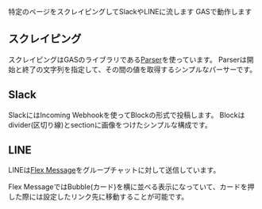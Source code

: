 特定のページをスクレイピングしてSlackやLINEに流します
GASで動作します

## スクレイピング
スクレイピングはGASのライブラリである[Parser](https://www.kutil.org/2016/01/easy-data-scrapping-with-google-apps.html)を使っています。
Parserは開始と終了の文字列を指定して、その間の値を取得するシンプルなパーサーです。

## Slack
SlackにはIncoming Webhookを使ってBlockの形式で投稿します。
Blockはdivider(区切り線)とsectionに画像をつけたシンプルな構成です。

## LINE
LINEは[Flex Message](https://developers.line.biz/ja/docs/messaging-api/using-flex-messages/)をグループチャットに対して送信しています。

Flex MessageではBubble(カード)を横に並べる表示になっていて、カードを押した際には設定したリンク先に移動することが可能です。

